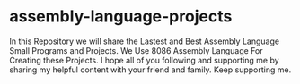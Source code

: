 # assembly-language-projects
In this Repository we will share the Lastest and Best Assembly Language Small Programs and Projects. We Use 8086 Assembly Language For Creating these Projects.  I hope all of you following and supporting me by sharing my helpful content with your friend and family. Keep supporting me.
